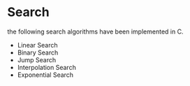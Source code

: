 # Search 

the following search algorithms have been implemented in C. <br>
<ul>
	<li>Linear Search</li>
	<li>Binary Search</li>
	<li>Jump Search</li>
	<li>Interpolation Search</li>
	<li>Exponential Search</li>
</ul>